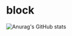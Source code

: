 # block
![Anurag's GitHub stats](https://github-readme-stats.vercel.app/api?username=DesareusEV&theme=cobalt&show_icons=true)
